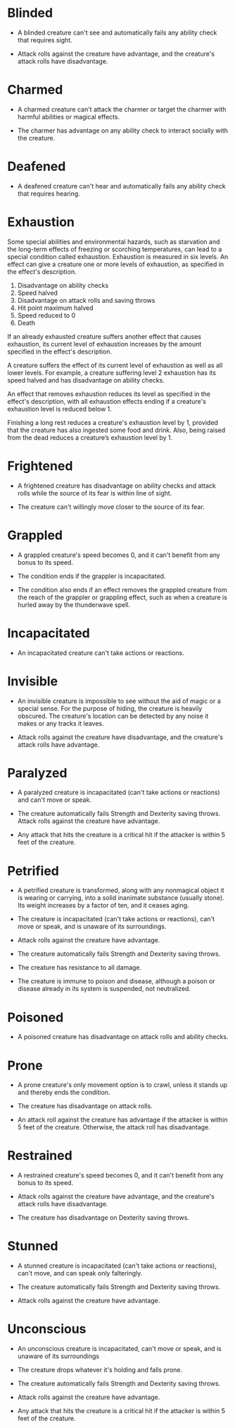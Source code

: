 # Blinded

* A blinded creature can't see and automatically fails any ability check that requires sight.

* Attack rolls against the creature have advantage, and the creature's attack rolls have disadvantage.

# Charmed

* A charmed creature can't attack the charmer or target the charmer with harmful abilities or magical effects.

* The charmer has advantage on any ability check to interact socially with the creature.

# Deafened

* A deafened creature can't hear and automatically fails any ability check that requires hearing.

# Exhaustion

Some special abilities and environmental hazards, such as starvation and the long-term effects of freezing or scorching temperatures, can lead to a special condition called exhaustion. Exhaustion is measured in six levels. An effect can give a creature one or more levels of exhaustion, as specified in the effect's description.

1. Disadvantage on ability checks
2. Speed halved
3. Disadvantage on attack rolls and saving throws
4. Hit point maximum halved
5. Speed reduced to 0
6. Death

If an already exhausted creature suffers another effect that causes exhaustion, its current level of exhaustion increases by the amount specified in the effect's description.

A creature suffers the effect of its current level of exhaustion as well as all lower levels. For example, a creature suffering level 2 exhaustion has its speed halved and has disadvantage on ability checks.

An effect that removes exhaustion reduces its level as specified in the effect's description, with all exhaustion effects ending if a creature's exhaustion level is reduced below 1. 

Finishing a long rest reduces a creature's exhaustion level by 1, provided that the creature has also ingested some food and drink. Also, being raised from the dead reduces a creature’s exhaustion level by 1.

# Frightened

* A frightened creature has disadvantage on ability checks and attack rolls while the source of its fear is within line of sight.

* The creature can't willingly move closer to the source of its fear.

# Grappled

* A grappled creature's speed becomes 0, and it can't benefit from any bonus to its speed.

* The condition ends if the grappler is incapacitated.

* The condition also ends if an effect removes the grappled creature from the reach of the grappler or grappling effect, such as when a creature is hurled away by the thunderwave spell.

# Incapacitated

* An incapacitated creature can't take actions or reactions.

# Invisible

* An invisible creature is impossible to see without the aid of magic or a special sense. For the purpose of hiding, the creature is heavily obscured. The creature's location can be detected by any noise it makes or any tracks it leaves.

* Attack rolls against the creature have disadvantage, and the creature's attack rolls have advantage.

# Paralyzed

* A paralyzed creature is incapacitated (can't take actions or reactions) and can't move or speak.

* The creature automatically fails Strength and Dexterity saving throws. Attack rolls against the creature have advantage.

* Any attack that hits the creature is a critical hit if the attacker is within 5 feet of the creature.

# Petrified

* A petrified creature is transformed, along with any nonmagical object it is wearing or carrying, into a solid inanimate substance (usually stone). Its weight increases by a factor of ten, and it ceases aging.

* The creature is incapacitated (can't take actions or reactions), can't move or speak, and is unaware of its surroundings.

* Attack rolls against the creature have advantage.

* The creature automatically fails Strength and Dexterity saving throws.

* The creature has resistance to all damage.

* The creature is immune to poison and disease, although a poison or disease already in its system is suspended, not neutralized.

# Poisoned

* A poisoned creature has disadvantage on attack rolls and ability checks.

# Prone

* A prone creature's only movement option is to crawl, unless it stands up and thereby ends the condition.

* The creature has disadvantage on attack rolls.

* An attack roll against the creature has advantage if the attacker is within 5 feet of the creature. Otherwise, the attack roll has disadvantage.

# Restrained

* A restrained creature's speed becomes 0, and it can't benefit from any bonus to its speed.

* Attack rolls against the creature have advantage, and the creature's attack rolls have disadvantage.

* The creature has disadvantage on Dexterity saving throws.

# Stunned

* A stunned creature is incapacitated (can't take actions or reactions), can't move, and can speak only falteringly.

* The creature automatically fails Strength and Dexterity saving throws.

* Attack rolls against the creature have advantage.

# Unconscious

* An unconscious creature is incapacitated, can't move or speak, and is unaware of its surroundings

* The creature drops whatever it's holding and falls prone.

* The creature automatically fails Strength and Dexterity saving throws.

* Attack rolls against the creature have advantage.

* Any attack that hits the creature is a critical hit if the attacker is within 5 feet of the creature.